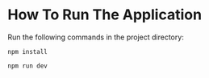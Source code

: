 # How To Run The Application

Run the following commands in the project directory:

```npm install```

```npm run dev```
